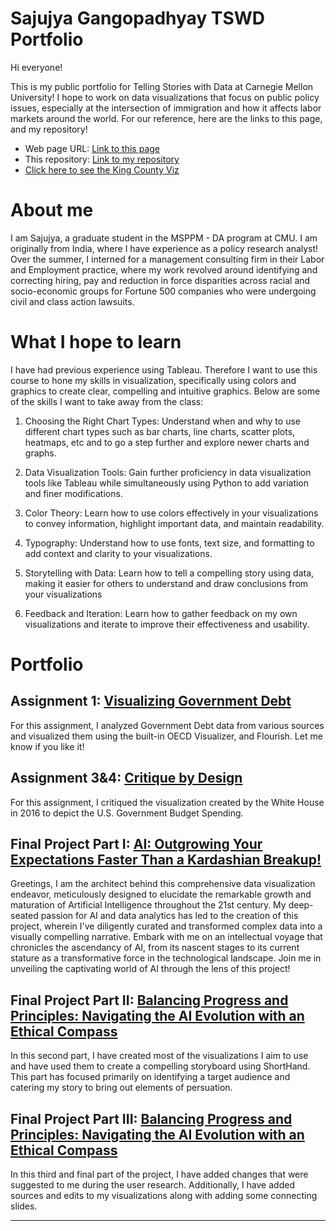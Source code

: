 # Sajujya Gangopadhyay TSWD Portfolio

Hi  everyone! 

This is my public portfolio for Telling Stories with Data at Carnegie Mellon University! I hope to work on data visualizations that focus on public policy issues, especially at the intersection of immigration and how it affects labor markets around the world. For our reference, here are the links to this page, and my repository!

- Web page URL: [Link to this page](https://sajujya.github.io/tswd-portfolio-sajujya/)
- This repository: [Link to my repository](https://github.com/Sajujya/tswd-portfolio-sajujya)
- [Click here to see the King County Viz](kingcounty_demo1.md)

# About me
I am Sajujya, a graduate student in the MSPPM - DA program at CMU. I am originally from India, where I have experience as a policy research analyst! Over the summer, I interned for a management consulting firm in their Labor and Employment practice, where my work revolved around identifying and correcting hiring, pay and reduction in force disparities across racial and socio-economic groups for Fortune 500 companies who were undergoing civil and class action lawsuits. 

# What I hope to learn
I have had previous experience using Tableau. Therefore I want to use this course to hone my skills in visualization, specifically using colors and graphics to create clear, compelling and intuitive graphics. Below are some of the skills I want to take away from the class:

1. Choosing the Right Chart Types: Understand when and why to use different chart types such as bar charts, line charts, scatter plots, heatmaps, etc and to go a step further and explore newer charts and graphs. 

2. Data Visualization Tools: Gain further proficiency in data visualization tools like Tableau while simultaneously using Python to add variation and finer modifications. 

3. Color Theory: Learn how to use colors effectively in your visualizations to convey information, highlight important data, and maintain readability.

4. Typography: Understand how to use fonts, text size, and formatting to add context and clarity to your visualizations.

5. Storytelling with Data: Learn how to tell a compelling story using data, making it easier for others to understand and draw conclusions from your visualizations

6. Feedback and Iteration: Learn how to gather feedback on my own visualizations and iterate to improve their effectiveness and usability.

# Portfolio

## Assignment 1: [Visualizing Government Debt](visualizing-government-debt)
For this assignment, I analyzed Government Debt data from various sources and visualized them using the built-in OECD Visualizer, and Flourish. Let me know if you like it!




## Assignment 3&4: [Critique by Design](critique_by_design)
For this assignment, I critiqued the visualization created by the White House in 2016 to depict the U.S. Government Budget Spending. 

## Final Project Part I: [AI: Outgrowing Your Expectations Faster Than a Kardashian Breakup!](final-project-part-one)
Greetings, I am the architect behind this comprehensive data visualization endeavor, meticulously designed to elucidate the remarkable growth and maturation of Artificial Intelligence throughout the 21st century. My deep-seated passion for AI and data analytics has led to the creation of this project, wherein I've diligently curated and transformed complex data into a visually compelling narrative. Embark with me on an intellectual voyage that chronicles the ascendancy of AI, from its nascent stages to its current stature as a transformative force in the technological landscape. Join me in unveiling the captivating world of AI through the lens of this project!

## Final Project Part II: [Balancing Progress and Principles: Navigating the AI Evolution with an Ethical Compass](final-project-part-two)
In this second part, I have created most of the visualizations I aim to use and have used them to create a compelling storyboard using ShortHand. This part has focused primarily on identifying a target audience and catering my story to bring out elements of persuation.

## Final Project Part III: [Balancing Progress and Principles: Navigating the AI Evolution with an Ethical Compass](final-project-part-two)
In this third and final part of the project, I have added changes that were suggested to me during the user research. Additionally, I have added sources and edits to my visualizations along with adding some connecting slides.  


<!---
Final project
Here it might be helpful to include a high-level description of your final project. 
[Part I](final-project-part-one)
[Part II](final-project-part-two)
Part III(final-project-part-three)

-->

---
